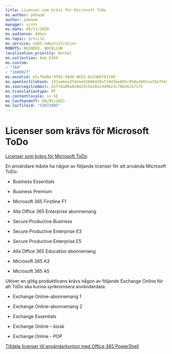 ```yaml
---
title: Licenser som krävs för Microsoft ToDo
ms.author: pebaum
author: pebaum
manager: scotv
ms.date: 04/21/2020
ms.audience: Admin
ms.topic: article
ms.service: o365-administration
ROBOTS: NOINDEX, NOFOLLOW
localization_priority: Normal
ms.collection: Adm_O365
ms.custom:
- "164"
- "1600027"
ms.assetid: b2cf6d0a-9f01-49d8-8653-6a3366f6119d
ms.openlocfilehash: 232aa6ea3f4dae92b84436ef2441be095c858a3b65ca33e754d802f39edc2097
ms.sourcegitcommit: b5f7da89a650d2915dc652449623c78be6247175
ms.translationtype: MT
ms.contentlocale: sv-SE
ms.lasthandoff: 08/05/2021
ms.locfileid: "53972995"
---
```

# <a name="required-licenses-for-microsoft-todo"></a>Licenser som krävs för Microsoft ToDo

[Licenser som krävs för Microsoft ToDo](https://support.office.com/article/381e9d1b-c500-49b5-973e-890fd86528d7.aspx)
  
En användare måste ha någon av följande licenser för att använda Microsoft ToDo:
  
- Business Essentials

- Business Premium

- Microsoft 365 Firstline F1

- Alla Office 365 Enterprise abonnemang

- Secure Productive Business

- Secure Productive Enterprise E3

- Secure Productive Enterprise E5

- Alla Office 365 Education abonnemang

- Microsoft 365 A3

- Microsoft 365 A5

Utöver en giltig produktlicens krävs någon av följande Exchange Online för att ToDo ska kunna synkronisera användardata:
  
- Exchange Online-abonnemang 1

- Exchange Online-abonnemang 2

- Exchange Essentials

- Exchange Online – kiosk

- Exchange Online - POP

[Tilldela licenser till användarkonton med Office 365 PowerShell](https://docs.microsoft.com/office365/enterprise/powershell/assign-licenses-to-user-accounts-with-office-365-powershell )
  